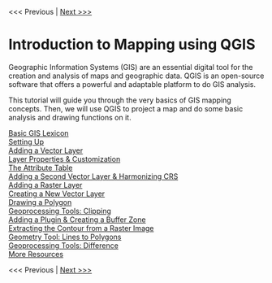 <<< Previous  | [Next >>>](sections/basic.md)  

# Introduction to Mapping using QGIS

Geographic Information Systems (GIS) are an essential digital tool for the creation and analysis of maps and geographic data. QGIS is an open-source software that offers a powerful and adaptable platform to do GIS analysis.

This tutorial will guide you through the very basics of GIS mapping concepts. Then, we will use QGIS to project a map and do some basic analysis and drawing functions on it.

[Basic GIS Lexicon](sections/basic.md)  
[Setting Up](sections/setup.md)  
[Adding a Vector Layer](sections/layer1.md)  
[Layer Properties & Customization](sections/layerpro.md)  
[The Attribute Table](sections/attrib.md)  
[Adding a Second Vector Layer & Harmonizing CRS](sections/layer2.md)  
[Adding a Raster Layer](sections/raster.md)  
[Creating a New Vector Layer](sections/newlayer.md)  
[Drawing a Polygon](sections/polydraw.md)  
[Geoprocessing Tools: Clipping](sections/clip.md)  
[Adding a Plugin & Creating a Buffer Zone](sections/buffer.md)  
[Extracting the Contour from a Raster Image](sections/contour.md)  
[Geometry Tool: Lines to Polygons](sections/linesto.md)  
[Geoprocessing Tools: Difference](sections/differ.md)  
[More Resources](sections/more.md)  

<<< Previous  | [Next >>>](sections/basic.md)  